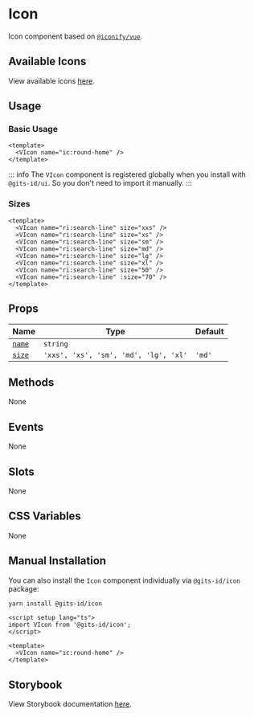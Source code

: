 # Icon

Icon component based on [`@iconify/vue`](https://docs.iconify.design/icon-components/vue/).

## Available Icons

View available icons [here](https://icones.js.org/).

## Usage

### Basic Usage

```vue
<template>
  <VIcon name="ic:round-home" />
</template>
```

<LivePreview src="components-icon--default" height="80" />

::: info
The `VIcon` component is registered globally when you install with `@gits-id/ui`. So you don't need to import it manually.
:::

### Sizes

```vue
<template>
  <VIcon name="ri:search-line" size="xxs" />
  <VIcon name="ri:search-line" size="xs" />
  <VIcon name="ri:search-line" size="sm" />
  <VIcon name="ri:search-line" size="md" />
  <VIcon name="ri:search-line" size="lg" />
  <VIcon name="ri:search-line" size="xl" />
  <VIcon name="ri:search-line" size="50" />
  <VIcon name="ri:search-line" :size="70" />
</template>
```

<LivePreview src="components-icon--sizes" height="100" />

## Props

| Name            | Type                                  | Default |
| --------------- | ------------------------------------- | ------- |
| [`name`](#name) | `string`                              | ` `     |
| [`size`](#size) | `'xxs', 'xs', 'sm', 'md', 'lg', 'xl'` | `'md'`  |

## Methods

None

## Events

None

## Slots

None

## CSS Variables

None

## Manual Installation

You can also install the `Icon` component individually via `@gits-id/icon` package:

```bash
yarn install @gits-id/icon
```

```vue
<script setup lang="ts">
import VIcon from '@gits-id/icon';
</script>

<template>
  <VIcon name="ic:round-home" />
</template>
```

## Storybook

View Storybook documentation [here](https://gits-ui.web.app/?path=/story/components-icon--default).
